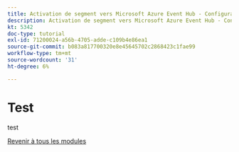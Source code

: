```yaml
---
title: Activation de segment vers Microsoft Azure Event Hub - Configuration de votre environnement Microsoft Azure
description: Activation de segment vers Microsoft Azure Event Hub - Configuration de votre environnement Microsoft Azure
kt: 5342
doc-type: tutorial
exl-id: 71200024-a56b-4705-adde-c109b4e86ea1
source-git-commit: b083a817700320e8e45645702c2868423c1fae99
workflow-type: tm+mt
source-wordcount: '31'
ht-degree: 6%

---
```


# Test

test

[Revenir à tous les modules](./../../../overview.md)
